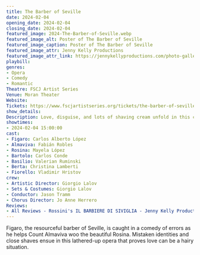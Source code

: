 ```yaml
---
title: The Barber of Seville
date: 2024-02-04
opening_date: 2024-02-04
closing_date: 2024-02-04
featured_image: 2024-The-Barber-of-Seville.webp
featured_image_alt: Poster of The Barber of Seville
featured_image_caption: Poster of The Barber of Seville
featured_image_attr: Jenny Kelly Productions
featured_image_attr_link: https://jennykellyproductions.com/photo-gallery-barber
playbill:
genres: 
- Opera
- Comedy
- Romantic
Theatre: FSCJ Artist Series
Venue: Moran Theater
Website: 
Tickets: https://www.fscjartistseries.org/tickets/the-barber-of-seville
show_details: 
Description: Love, disguise, and lots of shaving cream unfold in this classic opera farce.
showtimes:
- 2024-02-04 15:00:00
cast:
- Figaro: Carlos Alberto López
- Almaviva: Fabián Robles
- Rosina: Mayela López
- Bartolo: Carlos Conde
- Basilio: Valerian Ruminski
- Berta: Christina Lamberti
- Fiorello: Vladimir Hristov
crew:
- Artistic Director: Giorgio Lalov
- Sets & Costumes: Giorgio Lalov
- Conductor: Jason Tramm
- Chorus Director: Jo Anne Herrero
Reviews: 
- All Reviews - Rossini's IL BARBIERE DI SIVIGLIA - Jenny Kelly Productions: https://jennykellyproductions.com/all-reviews-barber
---
```

Figaro, the resourceful barber of Seville, is caught in a comedy of errors as he helps Count Almaviva woo the beautiful Rosina. Mistaken identities and close shaves ensue in this lathered-up opera that proves love can be a hairy situation.